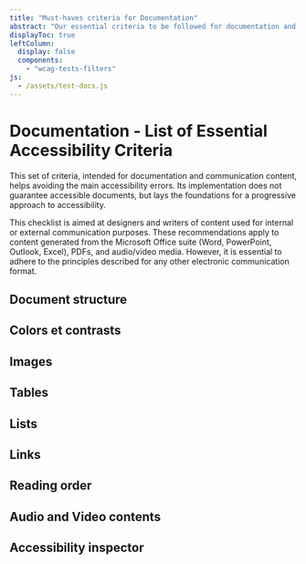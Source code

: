 ```yaml
---
title: "Must-haves criteria for Documentation"
abstract: "Our essential criteria to be followed for documentation and communication content"
displayToc: true
leftColumn:
  display: false
  components: 
    - "wcag-tests-filters"
js:
  - /assets/test-docs.js
---
```


# Documentation - List of Essential Accessibility Criteria

This set of criteria, intended for documentation and communication content, helps avoiding the main accessibility errors. Its implementation does not guarantee accessible documents, but lays the foundations for a progressive approach to accessibility.

This checklist is aimed at designers and writers of content used for internal or external communication purposes. These recommendations apply to content generated from the Microsoft Office suite (Word, PowerPoint, Outlook, Excel), PDFs, and audio/video media. However, it is essential to adhere to the principles described for any other electronic communication format.


<section id="refTests" class="accordion" aria-multiselectable="true">
  <h2 id="test-document-structure">Document structure</h2>
  <h2 id="test-colors-and-contrasts">Colors et contrasts</h2>
  <h2 id="test-images">Images</h2>
  <h2 id="test-tables">Tables</h2>
  <h2 id="test-lists">Lists</h2>
  <h2 id="test-links">Links</h2>
  <h2 id="test-reading-order">Reading order</h2>
  <h2 id="test-audio-and-video-contents">Audio and Video contents</h2>
  <h2 id="test-accessibility-inspector">Accessibility inspector</h2>
</section>
